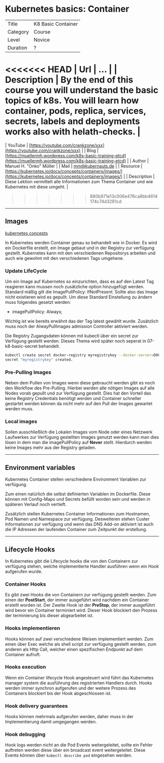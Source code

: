 # Kubernetes basics: Container

|||
|---|---|
| Title | K8 Basic Container |
| Category | Course |
| Level | Novice |
| Duration | ? |
<<<<<<< HEAD
| Url | ... |
| Description | By the end of this course you will understand the basic topics of k8s. You will learn how container, pods, replica, services, secrets, labels and deployments works also with helath-checks.   |
=======
| YouTube | [https://youtube.com/crankzone/xxx](https://youtube.com/crankzone/xxx) |
| Blog | [https://muellermh.wordpress.com/k8s-basic-training-etcd](https://muellermh.wordpress.com/k8s-basic-training-etcd)  |
| Author | Manuel H. "Onko" Müller |
| Mail | mm@kubernauts.de |
| Resource | [https://kubernetes.io/docs/concepts/containers/images/](https://kubernetes.io/docs/concepts/containers/images/) |
| Description | Diese Lektion vermittelt alle Informationen zum Thema Container und wie Kubernetes mit diese umgeht.  |
>>>>>>> 880b971e13c006e476ca8bb4614174c74d3281cd

---

## Images

[kubernetes concepts](https://kubernetes.io/docs/concepts/containers/images/)

In Kubernetes werden Container genau so behandelt wie in Docker.
Es wird ein Dockerfile erstellt, ein Image gebaut und in der Registry zur verfügung gestellt. Kubernetes kann mit den verschiedenen Repositorys arbeiten und auch wie gewohnt mit den verschiedenen Tags umgehene.

### Update LifeCycle

Um ein Image auf Kubernetes so einzurichten, dass es auf den Latest Tag reagieren kann mussen noch zusätzliche option hinzugefügt werden. Standard mäßig gilt die ImagePullPolicy: IfNotPresent. Sollte also das Image nicht existieren wird es gepullt. Um diese Standard Einstellung zu ändern muss folgendes gesetzt werden:

- imagePullPolicy: Always;

Wichtig ist wie bereits erwähnt das der Tag latest gewählt wurde.
Zusätzlich muss noch der AlwayPullImages admission Controller aktiviert werden.

Die Registry Zugangsdaten können mit kubectl über ein secret zur Verfügung gestellt werden. Dieses Thema wird später noch seperat in 07-k8-basic-secret behandelt.

```bash
kubectl create secret docker-registry myregistrykey --docker-server=DOCKER_REGISTRY_SERVER --docker-username=DOCKER_USER --docker-password=DOCKER_PASSWORD --docker-email=DOCKER_EMAIL
secret "myregistrykey" created.
```

### Pre-Pulling Images

Neben dem Pullen von Images wenn diese gebraucht werden gibt es noch den Workflow des Pre-Pulling. Hierbei werden alle nötigen Images auf alle Nodes vorab gepullt und zur Verfügung gestellt. Dies hat den Vorteil das keine Registry Credentials benötigt werden und Container schneller gestartet werden können da nicht mehr auf den Pull der Images gewartet werden muss.

### Local images

Sollen ausschließlich die Lokalen Images vom Node oder eines Netzwerk Laufwerkes zur Verfügung gestellten Images genutzt werden kann man dies lösen in dem man die imagePullPolicy auf **Never** stellt. Hierdurch werden keine Images mehr aus der Registry geladen.

---

## Environment variables

Kubernetes Container stellen verschiedene Environment Variablen zur verfügung.

Zum einen natürlich die selbst definierten Variablen im Dockerfile. Diese können mit Config-Maps und Secrets befüllt worden sein und werden in späteren Verlauf noch vertieft.

Zusätzlich stellen Kubernetes Container Informationen zum Hostnamen, Pod Namen und Namespace zur verfügung. Desweiteren stehen Custer Informationen zur verfügung und wenn das DNS Add-on aktiviert ist auch die IP Adressen der laufenden Container zum Zeitpunkt der erstellung.

---

## Lifecycle Hooks

In Kubernetes gibt die Lifecycle hooks die von den Containern zur verfügung stehen, welche implementierte Handler ausführen wenn ein Hook aufgerufen wurde.

### Container Hooks

Es gibt zwei Hooks die von Containern zur verfügung gestellt werden. Zum einen der **PostStart**, der immer ausgeführt wird nachdem ein Container erstellt worden ist. Der Zweite Hook ist der **PreStop**, der immer ausgeführt wird bevor ein Container terminiert wird. Dieser Hook blockiert den Prozess der terminierung bis dieser abgearbeitet ist.

### Hooks implementieren

Hooks können auf zwei verschiedene Weisen implementiert werden. Zum einen über Exec welche als shell script zur verfügung gestellt werden, zum anderen als Http Call, welcher einen spezifischen Endpunkt auf dem Container aufruft.

### Hooks execution

Wenn ein Container lifecycle Hook angesteuert wird führt das Kubernetes manager system die ausführung des registrierten Handlers durch. Hooks werden immer synchron aufgerufen und der weitere Prozess des Containers blockiert bis der Hook abgeschlossen ist.

### Hook delivery guarantees

Hooks können mehrmals aufgerufen werden, daher muss in der Implementierung damit umgegangen werden.

### Hook debugging

Hook logs werden nicht an die Pod Events weitergeleitet, sollte ein Fehler auftreten werden diese über ein broadcast event weitergeleitet. Diese Events können über `kubectl describe pod` eingesehen werden.